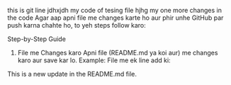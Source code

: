 this is git line jdhxjdh
my code of tesing file hjhg 
my one more changes in the code 
Agar aap apni file me changes karte ho aur phir unhe GitHub par push karna chahte ho, to yeh steps follow karo:

Step-by-Step Guide
1. File me Changes karo
Apni file (README.md ya koi aur) me changes karo aur save kar lo. Example: File me ek line add ki:
 
This is a new update in the README.md file.
